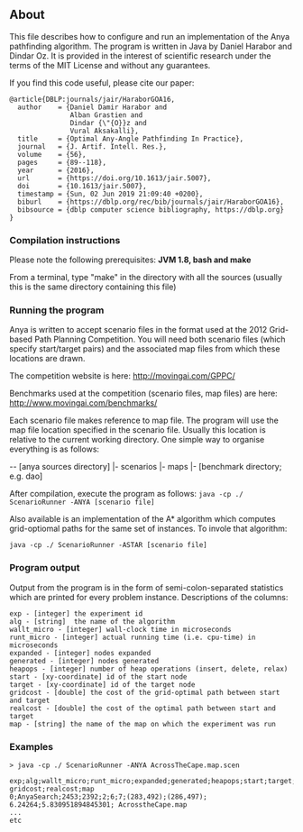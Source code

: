 ## About ##

This file describes how to configure and run an implementation of the Anya 
pathfinding algorithm. The program is written in Java by Daniel Harabor and 
Dindar Oz. It is provided in the interest of scientific research under the
terms of the MIT License and without any guarantees.

If you find this code useful, please cite our paper:

```
@article{DBLP:journals/jair/HaraborGOA16,
  author    = {Daniel Damir Harabor and
               Alban Grastien and
               Dindar {\"{O}}z and
               Vural Aksakalli},
  title     = {Optimal Any-Angle Pathfinding In Practice},
  journal   = {J. Artif. Intell. Res.},
  volume    = {56},
  pages     = {89--118},
  year      = {2016},
  url       = {https://doi.org/10.1613/jair.5007},
  doi       = {10.1613/jair.5007},
  timestamp = {Sun, 02 Jun 2019 21:09:40 +0200},
  biburl    = {https://dblp.org/rec/bib/journals/jair/HaraborGOA16},
  bibsource = {dblp computer science bibliography, https://dblp.org}
}
```

### Compilation instructions ####

Please note the following prerequisites: **JVM 1.8, bash and make**

From a terminal, type "make" in the directory with all the sources (usually 
this is the same directory containing this file)

### Running the program ###

Anya is written to accept scenario files in the format used at the 2012
Grid-based Path Planning Competition. You will need both scenario files
(which specify start/target pairs) and the associated map files from which
these locations are drawn.

The competition website is here:
http://movingai.com/GPPC/

Benchmarks used at the competition (scenario files, map files) are here:
http://www.movingai.com/benchmarks/

Each scenario file makes reference to map file. The program will use the
map file location specified in the scenario file. Usually this location
is relative to the current working directory. One simple way to 
organise everything is as follows:

-- [anya sources directory]
 |- scenarios
 |- maps
  |- [benchmark directory; e.g. dao] 

After compilation, execute the program as follows:
``java -cp ./ ScenarioRunner -ANYA [scenario file]``

Also available is an implementation of the A\* algorithm which computes
grid-optiomal paths for the same set of instances. To invole that algorithm:

``java -cp ./ ScenarioRunner -ASTAR [scenario file]``


### Program output ###

Output from the program is in the form of semi-colon-separated statistics 
which are printed for every problem instance. Descriptions of the columns:

```
exp - [integer] the experiment id 
alg - [string]  the name of the algorithm
wallt_micro - [integer] wall-clock time in microseconds
runt_micro - [integer] actual running time (i.e. cpu-time) in microseconds
expanded - [integer] nodes expanded
generated - [integer] nodes generated 
heapops - [integer] number of heap operations (insert, delete, relax)
start - [xy-coordinate] id of the start node
target - [xy-coordinate] id of the target node
gridcost - [double] the cost of the grid-optimal path between start and target
realcost - [double] the cost of the optimal path between start and target
map - [string] the name of the map on which the experiment was run
```

### Examples ###

```
> java -cp ./ ScenarioRunner -ANYA AcrossTheCape.map.scen

exp;alg;wallt_micro;runt_micro;expanded;generated;heapops;start;target; gridcost;realcost;map
0;AnyaSearch;2453;2392;2;6;7;(283,492);(286,497); 6.24264;5.830951894845301; AcrosstheCape.map
... 
etc
```


